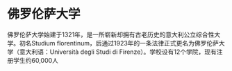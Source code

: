 # 佛罗伦萨大学

佛罗伦萨大学始建于1321年，是一所崭新却拥有古老历史的意大利公立综合性大学。初名Studium florentinum，后通过1923年的一条法律正式更名为佛罗伦萨大学（意大利语：Università degli Studi di Firenze）。学校设有12个学院，现有注册学生约60,000人